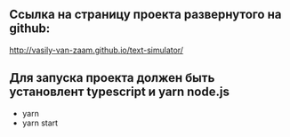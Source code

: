 ## Ссылка на страницу проекта развернутого на github:
http://vasily-van-zaam.github.io/text-simulator/

## Для запуска проекта должен быть установлент typescript и yarn node.js

- yarn 
- yarn start

